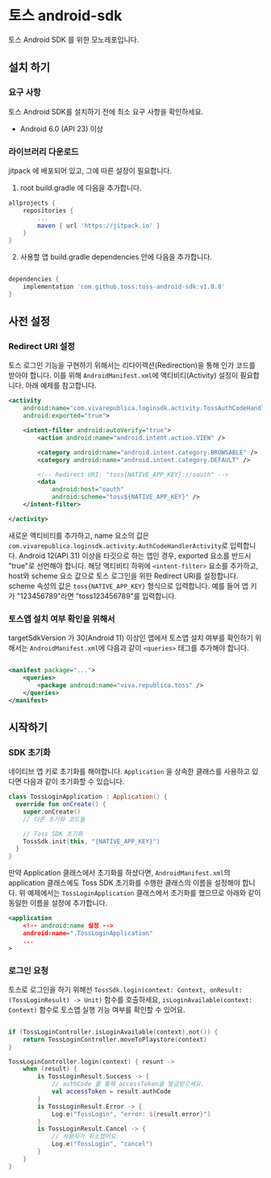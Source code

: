# 토스 android-sdk
토스 Android SDK 를 위한 모노레포입니다.

## 설치 하기

### 요구 사항
토스 Android SDK를 설치하기 전에 최소 요구 사항을 확인하세요.
- Android 6.0 (API 23) 이상

### 라이브러리 다운로드

jitpack 에 배포되어 있고, 그에 따른 설정이 필요합니다.


1. root build.gradle 에 다음을 추가합니다.
```groovy
allprojects {
    repositories {
        ...
        maven { url 'https://jitpack.io' }
    }
}
```

2. 사용할 앱 build.gradle dependencies 안에 다음을 추가합니다.
```groovy

dependencies {
    implementation 'com.github.toss:toss-android-sdk:v1.0.0'
}
```

## 사전 설정

### Redirect URI 설정
토스 로그인 기능을 구현하기 위해서는 리다이렉션(Redirection)을 통해 인가 코드를 받아야 합니다. 이를 위해 `AndroidManifest.xml`에 액티비티(Activity) 설정이 필요합니다. 아래 예제를 참고합니다.
```xml
<activity 
    android:name="com.vivarepublica.loginsdk.activity.TossAuthCodeHandlerActivity"
    android:exported="true">

    <intent-filter android:autoVerify="true">
        <action android:name="android.intent.action.VIEW" />

        <category android:name="android.intent.category.BROWSABLE" />
        <category android:name="android.intent.category.DEFAULT" />

        <!-- Redirect URI: "toss{NATIVE_APP_KEY}://oauth" -->
        <data
            android:host="oauth"
            android:scheme="toss${NATIVE_APP_KEY}" />
    </intent-filter>

</activity>
```
새로운 액티비티를 추가하고, name 요소의 값은 `com.vivarepublica.loginsdk.activity.AuthCodeHandlerActivity`로 입력합니다. 
Android 12(API 31) 이상을 타깃으로 하는 앱인 경우, exported 요소를 반드시 "true"로 선언해야 합니다.
해당 액티비티 하위에 `<intent-filter>` 요소를 추가하고, host와 scheme 요소 값으로 토스 로그인을 위한 Redirect URI를 설정합니다. 
scheme 속성의 값은 `toss{NATIVE_APP_KEY}` 형식으로 입력합니다. 예를 들어 앱 키가 "123456789"라면 "toss123456789"를 입력합니다.


### 토스앱 설치 여부 확인을 위해서
targetSdkVersion 가 30(Android 11) 이상인 앱에서 토스앱 설치 여부를 확인하기 위해서는 
`AndroidManifest.xml`에 다음과 같이 `<queries>` 태그를 추가해야 합니다.

```xml

<manifest package="...">
    <queries>
        <package android:name="viva.republica.toss" />
    </queries>
</manifest>

```

## 시작하기

### SDK 초기화

네이티브 앱 키로 초기화를 해야합니다.
`Application` 을 상속한 클래스를 사용하고 있다면 다음과 같이 초기화할 수 있습니다.
```kotlin
class TossLoginApplication : Application() {
  override fun onCreate() {
    super.onCreate()
    // 다른 초기화 코드들

    // Toss SDK 초기화
    TossSdk.init(this, "{NATIVE_APP_KEY}")
  }
}
```
만약 Application 클래스에서 초기화를 하셨다면,
`AndroidManifest.xml`의 application 클래스에도 Toss SDK 초기화를 수행한 클래스의 이름을 설정해야 합니다. 
위 예제에서는 `TossLoginApplication` 클래스에서 초기화를 했으므로 아래와 같이 동일한 이름을 설정에 추가합니다.

```xml
<application
    <!-- android:name 설정 -->
    android:name=".TossLoginApplication"
    ...
>
```

### 로그인 요청

토스로 로그인을 하기 위해선 `TossSdk.login(context: Context, onResult: (TossLoginResult) -> Unit)` 함수를 호출하세요,
`isLoginAvailable(context: Context)` 함수로 토스앱 실행 가능 여부를 확인할 수 있어요.
```kotlin

if (TossLoginController.isLoginAvailable(context).not()) {
    return TossLoginController.moveToPlaystore(context)
}

TossLoginController.login(context) { resunt -> 
    when (result) {
        is TossLoginResult.Success -> {
            // authCode 를 통해 accessToken을 발급받으세요.
            val accessToken = result.authCode
        }
        is TossLoginResult.Error -> {
            Log.e("TossLogin", "error: ${result.error}")
        }
        is TossLoginResult.Cancel -> {
            // 사용자가 취소했어요.
            Log.e("TossLogin", "cancel")
        }
    }
}
```
